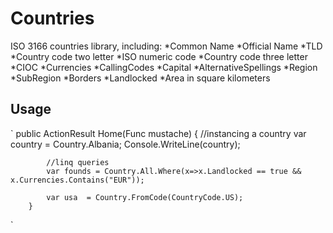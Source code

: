 # Countries

ISO 3166 countries library, including:
*Common Name
*Official Name
*TLD
*Country code two letter
*ISO numeric code
*Country code three letter
*CIOC
*Currencies
*CallingCodes
*Capital
*AlternativeSpellings
*Region
*SubRegion
*Borders
*Landlocked
*Area in square kilometers

## Usage
`
        public ActionResult Home(Func<string> mustache)
        {
			//instancing a country
            var country = Country.Albania;
            Console.WriteLine(country);
			
			//linq queries
            var founds = Country.All.Where(x=>x.Landlocked == true && x.Currencies.Contains("EUR"));

			var usa  = Country.FromCode(CountryCode.US);
        }
`